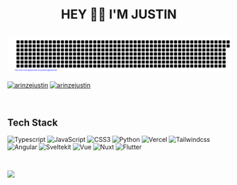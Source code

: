 # <p align="center">HEY 👋🏾 I'M JUSTIN</p>
[![arinzejustin](https://github.com/arinzejustin/arinzejustin/blob/main/gitartwork.svg)](https://github.com/arinzejustin/arinzejustin/)
<br/><br/>
[![arinzejustin](https://github-readme-streak-stats.herokuapp.com?user=arinzejustin&theme=dark&fire=DD2727&border=DD2727)](https://github.com/arinzejustin/arinzejustin/)
[![arinzejustin](https://github-readme-stats.vercel.app/api/top-langs/?username=arinzejustin&theme=dark&hide_border=false&include_all_commits=true&count_private=true&layout=compact&langs_count=8)](https://github.com/arinzejustin/arinzejustin/)
<br/><br/>
<br />

## Tech Stack

![Typescript](https://img.shields.io/badge/typescript-007acc.svg?style=flat&logo=typescript&logoColor=white) ![JavaScript](https://img.shields.io/badge/javascript-f0db4f.svg?style=flat&logo=javascript&logoColor=323330) ![CSS3](https://img.shields.io/badge/css3-%231572B6.svg?style=flat&logo=css3&logoColor=white) ![Python](https://img.shields.io/badge/python-3670A0?style=flat&logo=python&logoColor=ffdd54) ![Vercel](https://img.shields.io/badge/vercel-%23000000.svg?style=flat&logo=vercel&logoColor=#00C7B7) ![Tailwindcss](https://img.shields.io/badge/tailwindcss-0f172a.svg?style=flat&logo=tailwindcss&logoColor=78cff5) ![Angular](https://img.shields.io/badge/angular-dd1b16.svg?style=flat&logo=angular&logoColor=white) ![Sveltekit](https://img.shields.io/badge/sveltekit-orange.svg?style=flat&logo=svelte&logoColor=white) ![Vue](https://img.shields.io/badge/vuejs-35495e.svg?style=flat&logo=vue.js&logoColor=42b883) ![Nuxt](https://img.shields.io/badge/nuxtjs-black.svg?style=flat&logo=nuxt.js&logoColor=41b883) ![Flutter](https://img.shields.io/badge/flutter-white.svg?style=flat&logo=flutter&logoColor=5fc9f8)

<br />

<a href="https://github.com/arinzejustin/"><img height="137px" src="https://github-readme-stats.vercel.app/api?username=arinzejustin&hide_border=false&show_icons=true&include_all_commits=true&hide_title=false&count_private=true&theme=dark" />
<p align="center"> 
<!--   <img align="left" src="https://profile-counter.glitch.me/arinzejustin/count.svg" /> -->
</p>
<!-----
- 🔭 I’m currently working on ...
- 🌱 I’m currently learning ...
- 👯 I’m looking to collaborate on ...
- 🤔 I’m looking for help with ...
- 💬 Ask me about ...
- 📫 How to reach me: ...
- 😄 Pronouns: ...
- ⚡ Fun fact: ...
--->
